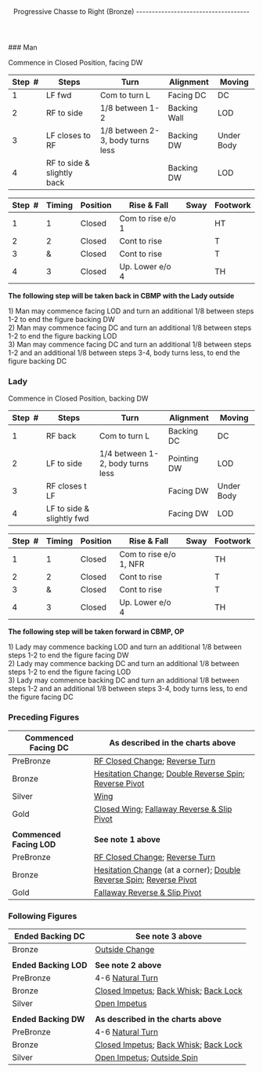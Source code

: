 <header>Progressive Chasse to Right (Bronze)
------------------------------------

 </header>### Man

Commence in Closed Position, facing DW

 | **Step<span style="color:white">\_</span>\#** | **Steps** | **Turn** | **Alignment** | **Moving** |
|---|---|---|---|---|
| 1 | LF fwd | Com to turn L | Facing DC | DC |
| 2 | RF to side | 1/8 between 1-2 | Backing Wall | LOD |
| 3 | LF closes to RF | 1/8 between 2-3, body turns less | Backing DW | Under Body |
| 4 | RF to side &amp; slightly back |  | Backing DW | LOD |

 | **Step<span style="color:white">\_</span>\#** | **Timing** | **Position** | **Rise &amp; Fall** | **Sway** | **Footwork** |
|---|---|---|---|---|---|
| 1 | 1 | Closed | Com to rise e/o 1 |  | HT |
| 2 | 2 | Closed | Cont to rise |  | T |
| 3 | &amp; | Closed | Cont to rise |  | T |
| 4 | 3 | Closed | Up. Lower e/o 4 |  | TH |

**The following step will be taken back in CBMP with the Lady outside**

1\) Man may commence facing LOD and turn an additional 1/8 between steps 1-2 to end the figure backing DW  
 2) Man may commence facing DC and turn an additional 1/8 between steps 1-2 to end the figure backing LOD  
 3) Man may commence facing DC and turn an additional 1/8 between steps 1-2 and an additional 1/8 between steps 3-4, body turns less, to end the figure backing DC

### Lady

Commence in Closed Position, backing DW

 | **Step<span style="color:white">\_</span>\#** | **Steps** | **Turn** | **Alignment** | **Moving** |
|---|---|---|---|---|
| 1 | RF back | Com to turn L | Backing DC | DC |
| 2 | LF to side | 1/4 between 1-2, body turns less | Pointing DW | LOD |
| 3 | RF closes t LF |  | Facing DW | Under Body |
| 4 | LF to side &amp; slightly fwd |  | Facing DW | LOD |

 | **Step<span style="color:white">\_</span>\#** | **Timing** | **Position** | **Rise &amp; Fall** | **Sway** | **Footwork** |
|---|---|---|---|---|---|
| 1 | 1 | Closed | Com to rise e/o 1, NFR |  | TH |
| 2 | 2 | Closed | Cont to rise |  | T |
| 3 | &amp; | Closed | Cont to rise |  | T |
| 4 | 3 | Closed | Up. Lower e/o 4 |  | TH |

**The following step will be taken forward in CBMP, OP**

1\) Lady may commence backing LOD and turn an additional 1/8 between steps 1-2 to end the figure facing DW  
 2) Lady may commence backing DC and turn an additional 1/8 between steps 1-2 to end the figure facing LOD  
 3) Lady may commence backing DC and turn an additional 1/8 between steps 1-2 and an additional 1/8 between steps 3-4, body turns less, to end the figure facing DC

### Preceding Figures

 | **Commenced Facing DC** | **As described in the charts above** |
|---|---|
| PreBronze | [RF Closed Change](closed_change_RF.md); [Reverse Turn](reverse_turn.md) |
| Bronze | [Hesitation Change](hesitation_change.md); [Double Reverse Spin](double_reverse.md); [Reverse Pivot](reverse_pivot.md) |
| Silver | [Wing](wing.md) |
| Gold | [Closed Wing](closed_wing.md); [Fallaway Reverse &amp; Slip Pivot](fallaway_reverse.md) |
|  |  |
| **Commenced Facing LOD** | **See note 1 above** |
| PreBronze | [RF Closed Change](closed_change_RF.md); [Reverse Turn](reverse_turn.md) |
| Bronze | [Hesitation Change](hesitation_change.md) (at a corner); [Double Reverse Spin](double_reverse.md); [Reverse Pivot](reverse_pivot.md) |
| Gold | [Fallaway Reverse &amp; Slip Pivot](fallaway_reverse.md) |

### Following Figures

 | **Ended Backing DC** | **See note 3 above** |
|---|---|
| Bronze | [Outside Change](outside_change.md) |
|  |  |
| **Ended Backing LOD** | **See note 2 above** |
| PreBronze | 4-6 [Natural Turn](natural_turn.md) |
| Bronze | [Closed Impetus](closed_impetus.md); [Back Whisk](back_whisk.md); [Back Lock](back_lock.md) |
| Silver | [Open Impetus](open_impetus.md) |
|  |  |
| **Ended Backing DW** | **As described in the charts above** |
| PreBronze | 4-6 [Natural Turn](natural_turn.md) |
| Bronze | [Closed Impetus](closed_impetus.md); [Back Whisk](back_whisk.md); [Back Lock](back_lock.md) |
| Silver | [Open Impetus](open_impetus.md); [Outside Spin](outside_spin.md) |